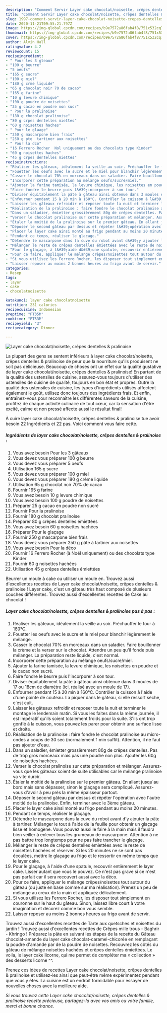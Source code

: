 ```yaml
---
description: "Comment Servir Layer cake chocolat/noisette, crêpes dentelles &amp;amp; pralinoise"
title: "Comment Servir Layer cake chocolat/noisette, crêpes dentelles &amp;amp; pralinoise"
slug: 1997-comment-servir-layer-cake-chocolat-noisette-crepes-dentelles-and-amp-pralinoise
date: 2020-11-21T09:55:21.797Z
image: https://img-global.cpcdn.com/recipes/b9e7572a86fab4f8/751x532cq70/layer-cake-chocolatnoisette-crepes-dentelles-pralinoise-photo-principale-de-la-recette.jpg
thumbnail: https://img-global.cpcdn.com/recipes/b9e7572a86fab4f8/751x532cq70/layer-cake-chocolatnoisette-crepes-dentelles-pralinoise-photo-principale-de-la-recette.jpg
cover: https://img-global.cpcdn.com/recipes/b9e7572a86fab4f8/751x532cq70/layer-cake-chocolatnoisette-crepes-dentelles-pralinoise-photo-principale-de-la-recette.jpg
author: Alvin Hall
ratingvalue: 4.2
reviewcount: 15
recipeingredient:
- " Pour les 3 gteaux"
- "100 g beurre"
- "5 oeufs"
- "165 g sucre"
- "100 g miel"
- "180 g crme liquide"
- "65 g chocolat noir 70 de cacao"
- "165 g farine"
- "10 g levure chimique"
- "100 g poudre de noisettes"
- "25 g cacao en poudre non sucr"
- " Pour la pralinoise"
- "180 g chocolat pralinoise"
- "80 g crpes dentelles miettes"
- "60 g noisettes haches"
- " Pour le glaage"
- "250 g mascarpone bien frais"
- "250 g pte  tartiner aux noisettes"
- " Pour la dco"
- "16 Ferrero Rocher  Nol uniquement ou des chocolats type Kinder"
- "60 g noisettes haches"
- "45 g crpes dentelles miettes"
recipeinstructions:
- "Réaliser les gâteaux, idéalement la veille au soir. Préchauffer le four à 160°C."
- "Fouetter les oeufs avec le sucre et le miel pour blanchir légèrement le mélange."
- "Casser le chocolat 70% en morceaux dans un saladier. Faire bouillonner la crème et la verser sur le chocolat. Attendre un peu qu&#39;il fonde puis mélanger. La préparation reste liquide, c&#39;est normal."
- "Incorporer cette préparation au mélange oeufs/sucre/miel."
- "Ajouter la farine tamisée, la levure chimique, les noisettes en poudre et le cacao non sucré."
- "Faire fondre le beurre puis l&#39;incorporer à son tour."
- "Diviser équitablement la pâte à gâteau ainsi obtenue dans 3 moules de 17 ou 18cm de diamètre (ici, réalisé avec un moule de 17)."
- "Enfourner pendant 15 à 20 min à 160°C. Contrôler la cuisson à l&#39;aide d&#39;une pointe de couteau. La piquer dans le gâteau, si elle ressort sèche, c&#39;est cuit."
- "Laisser les gâteaux refroidir et reposer toute la nuit et terminer le montage le lendemain matin. Si vous les faites dans la même journée, il est impératif qu&#39;ils soient totalement froids pour la suite. S&#39;ils ont trop gonflé à la cuisson, vous pouvez les parer pour obtenir une surface lisse et droite."
- "Réalisation de la pralinoise : faire fondre le chocolat pralinoise au micro-ondes à coups de 30 sec (normalement 1 min suffit). Attention, il ne faut pas ajouter d&#39;eau."
- "Dans un saladier, émietter grossièrement 80g de crêpes dentelles. Pas de trop gros morceaux mais pas une poudre non plus. Ajouter les 60g de noisettes hachées."
- "Verser le chocolat pralinoise sur cette préparation et mélanger. Assurez-vous que les gâteaux soient de suite utilisables car le mélange pralinoise va vite durcir."
- "Étaler la moitié de la pralinoise sur le premier gâteau. En allant jusqu&#39;au bord mais sans dépasser, sinon le glaçage sera compliqué. Assurez-vous d&#39;avoir à peu près la même épaisseur partout."
- "Déposer le second gâteau par dessus et répéter l&#39;opération avec l&#39;autre moitié de la pralinoise. Enfin, terminer avec le 3ème gâteau."
- "Placer le layer cake ainsi monté au frigo pendant au moins 20 minutes."
- "Pendant ce temps, réaliser le glaçage."
- "Détendre le mascarpone dans la cuve du robot avant d&#39;y ajouter la pâte à tartiner. Mélanger le tout à l&#39;aide de la feuille pour obtenir un glaçage lisse et homogène. Vous pouvez aussi le faire à la main mais il faudra bien veiller à enlever tous les grumeaux de mascarpone. Attention à ne pas battre trop longtemps pour ne pas faire trancher le glaçage."
- "Mélanger le reste de crêpes dentelles émiettées avec le reste de noisettes hachées et réserver. Si les 20 minutes ne se sont pas écoulées, mettre le glaçage au frigo et le ressortir en même temps que le layer cake."
- "Pour le glaçage, à l&#39;aide d&#39;une spatule, recouvrir entièrement le layer cake. Lisser autant que vous le pouvez. Ce n&#39;est pas grave si ce n&#39;est pas parfait car il sera recouvert aussi avec la déco."
- "Pour ce faire, appliquer le mélange crêpes/noisettes tout autour du gâteau (ou juste en base comme sur ma réalisation). Prenez un peu de mélange au creux de la main et appliquez délicatement."
- "Si vous utilisez les Ferrero Rocher, les disposer tout simplement en couronne sur le haut du gâteau. Sinon, laissez libre court à votre imagination et décorez comme bon vous semble."
- "Laisser reposer au moins 2 bonnes heures au frigo avant de servir."
categories:
- Resep
tags:
- layer
- cake
- chocolatnoisette

katakunci: layer cake chocolatnoisette 
nutrition: 231 calories
recipecuisine: Indonesian
preptime: "PT35M"
cooktime: "PT53M"
recipeyield: "3"
recipecategory: Dinner

---
```



![Layer cake chocolat/noisette, crêpes dentelles &amp; pralinoise](https://img-global.cpcdn.com/recipes/b9e7572a86fab4f8/751x532cq70/layer-cake-chocolatnoisette-crepes-dentelles-pralinoise-photo-principale-de-la-recette.jpg)

La plupart des gens se sentent inférieurs à layer cake chocolat/noisette, crêpes dentelles &amp; pralinoise de peur que la nourriture qu'ils produisent ne soit pas délicieuse. Beaucoup de choses ont un effet sur la qualité gustative de layer cake chocolat/noisette, crêpes dentelles &amp; pralinoise! En partant de la qualité des ustensiles de cuisine, assurez-vous toujours d'utiliser des ustensiles de cuisine de qualité, toujours en bon état et propres. Outre la qualité des ustensiles de cuisine, les types d'ingrédients utilisés affectent également le goût, utilisez donc toujours des ingrédients frais. Et enfin, entraînez-vous pour reconnaître les différentes saveurs de la cuisine, profitez de chaque activité culinaire de tout cœur, car la sensation d'être excité, calme et non pressé affecte aussi le résultat final!

<!--inarticleads1-->

À cuire layer cake chocolat/noisette, crêpes dentelles &amp; pralinoise tue avoir besoin 22 Ingrédients et 22 pas. Voici comment vous faire cette.

##### Ingrédients de layer cake chocolat/noisette, crêpes dentelles &amp; pralinoise :

1. Vous avez besoin  Pour les 3 gâteaux
1. Vous devez vous préparer 100 g beurre
1. Vous devez vous préparer 5 oeufs
1. Utilisation 165 g sucre
1. Vous devez vous préparer 100 g miel
1. Vous devez vous préparer 180 g crème liquide
1. Utilisation 65 g chocolat noir 70% de cacao
1. Fournir 165 g farine
1. Vous avez besoin 10 g levure chimique
1. Vous avez besoin 100 g poudre de noisettes
1. Préparer 25 g cacao en poudre non sucré
1. Fournir  Pour la pralinoise
1. Fournir 180 g chocolat pralinoise
1. Préparer 80 g crêpes dentelles émiettées
1. Vous avez besoin 60 g noisettes hachées
1. Préparer  Pour le glaçage
1. Fournir 250 g mascarpone bien frais
1. Vous devez vous préparer 250 g pâte à tartiner aux noisettes
1. Vous avez besoin  Pour la déco
1. Fournir 16 Ferrero Rocher (à Noël uniquement) ou des chocolats type Kinder
1. Fournir 60 g noisettes hachées
1. Utilisation 45 g crêpes dentelles émiettées


Beurrer un moule à cake ou utiliser un moule en. Trouvez aussi d&#39;excellentes recettes de Layer cake chocolat/noisette, crêpes dentelles &amp; pralinoise ! Layer cake, c&#39;est un gâteau très haut composé de plusieurs couches différentes. Trouvez aussi d&#39;excellentes recettes de Cake au chocolat ! 

<!--inarticleads2-->

##### Layer cake chocolat/noisette, crêpes dentelles &amp; pralinoise pas à pas :

1. Réaliser les gâteaux, idéalement la veille au soir. Préchauffer le four à 160°C.
1. Fouetter les oeufs avec le sucre et le miel pour blanchir légèrement le mélange.
1. Casser le chocolat 70% en morceaux dans un saladier. Faire bouillonner la crème et la verser sur le chocolat. Attendre un peu qu&#39;il fonde puis mélanger. La préparation reste liquide, c&#39;est normal.
1. Incorporer cette préparation au mélange oeufs/sucre/miel.
1. Ajouter la farine tamisée, la levure chimique, les noisettes en poudre et le cacao non sucré.
1. Faire fondre le beurre puis l&#39;incorporer à son tour.
1. Diviser équitablement la pâte à gâteau ainsi obtenue dans 3 moules de 17 ou 18cm de diamètre (ici, réalisé avec un moule de 17).
1. Enfourner pendant 15 à 20 min à 160°C. Contrôler la cuisson à l&#39;aide d&#39;une pointe de couteau. La piquer dans le gâteau, si elle ressort sèche, c&#39;est cuit.
1. Laisser les gâteaux refroidir et reposer toute la nuit et terminer le montage le lendemain matin. Si vous les faites dans la même journée, il est impératif qu&#39;ils soient totalement froids pour la suite. S&#39;ils ont trop gonflé à la cuisson, vous pouvez les parer pour obtenir une surface lisse et droite.
1. Réalisation de la pralinoise : faire fondre le chocolat pralinoise au micro-ondes à coups de 30 sec (normalement 1 min suffit). Attention, il ne faut pas ajouter d&#39;eau.
1. Dans un saladier, émietter grossièrement 80g de crêpes dentelles. Pas de trop gros morceaux mais pas une poudre non plus. Ajouter les 60g de noisettes hachées.
1. Verser le chocolat pralinoise sur cette préparation et mélanger. Assurez-vous que les gâteaux soient de suite utilisables car le mélange pralinoise va vite durcir.
1. Étaler la moitié de la pralinoise sur le premier gâteau. En allant jusqu&#39;au bord mais sans dépasser, sinon le glaçage sera compliqué. Assurez-vous d&#39;avoir à peu près la même épaisseur partout.
1. Déposer le second gâteau par dessus et répéter l&#39;opération avec l&#39;autre moitié de la pralinoise. Enfin, terminer avec le 3ème gâteau.
1. Placer le layer cake ainsi monté au frigo pendant au moins 20 minutes.
1. Pendant ce temps, réaliser le glaçage.
1. Détendre le mascarpone dans la cuve du robot avant d&#39;y ajouter la pâte à tartiner. Mélanger le tout à l&#39;aide de la feuille pour obtenir un glaçage lisse et homogène. Vous pouvez aussi le faire à la main mais il faudra bien veiller à enlever tous les grumeaux de mascarpone. Attention à ne pas battre trop longtemps pour ne pas faire trancher le glaçage.
1. Mélanger le reste de crêpes dentelles émiettées avec le reste de noisettes hachées et réserver. Si les 20 minutes ne se sont pas écoulées, mettre le glaçage au frigo et le ressortir en même temps que le layer cake.
1. Pour le glaçage, à l&#39;aide d&#39;une spatule, recouvrir entièrement le layer cake. Lisser autant que vous le pouvez. Ce n&#39;est pas grave si ce n&#39;est pas parfait car il sera recouvert aussi avec la déco.
1. Pour ce faire, appliquer le mélange crêpes/noisettes tout autour du gâteau (ou juste en base comme sur ma réalisation). Prenez un peu de mélange au creux de la main et appliquez délicatement.
1. Si vous utilisez les Ferrero Rocher, les disposer tout simplement en couronne sur le haut du gâteau. Sinon, laissez libre court à votre imagination et décorez comme bon vous semble.
1. Laisser reposer au moins 2 bonnes heures au frigo avant de servir.


Trouvez aussi d&#39;excellentes recettes de Tarte aux quetsches et noisettes du jardin ! Trouvez aussi d&#39;excellentes recettes de Crêpes mille trous - Baghrir - Khringo ! Préparez la pâte en suivant les étapes de la recette du Gâteau chocolat-amande du layer cake chocolat-caramel-chicorée en remplaçant la poudre d&#39;amande par de la poudre de noisettes. Recouvrez les côtés du gâteau de mélange noisettes hachées et crêpes dentelles émiettées. Le voila, le layer cake licorne, qui me permet de compléter ma « collection » des desserts licorne ^^. 

<!--inarticleads1-->

<p>
Prenez ces idées de recettes Layer cake chocolat/noisette, crêpes dentelles &amp; pralinoise et utilisez-les ainsi que peut-être même expérimentez pendant que vous y êtes. La cuisine est un endroit formidable pour essayer de nouvelles choses avec la meilleure aide.
</p>

<p>
<i>Si vous trouvez cette Layer cake chocolat/noisette, crêpes dentelles &amp; pralinoise recette précieuse, partagez-la avec vos amis ou votre famille, merci et bonne chance.</i>
</p>
